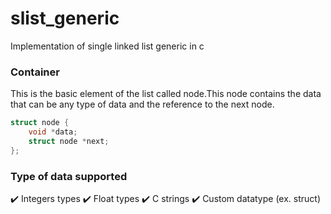 # slist_generic
Implementation of single linked list generic in c

### Container
This is the basic element of the list called node.This node contains the data that can be any type of data and the reference to the next node. 
```c
struct node {
	void *data;
	struct node *next;
};
```

### Type of data supported
:heavy_check_mark: Integers types
:heavy_check_mark: Float types
:heavy_check_mark: C strings
:heavy_check_mark: Custom datatype (ex. struct)

